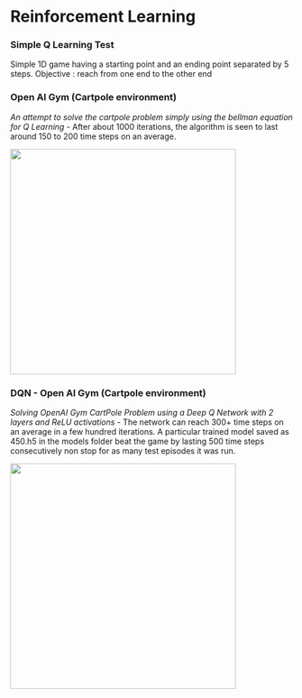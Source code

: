 # Reinforcement Learning  

### Simple Q Learning Test

Simple 1D game having a starting point and an ending point separated by 5 steps. Objective : reach from one end to the other end


### Open AI Gym (Cartpole environment)

*An attempt to solve the cartpole problem simply using the bellman equation for Q Learning* - After about 1000 iterations, the algorithm is seen to last around 150 to 200 time steps on an average.


<img src="https://github.com/mizimo/ReinforcementLearning/raw/master/OpenAIGym%20Cartpole/performance.jpg" width="400px">


### DQN - Open AI Gym (Cartpole environment)

*Solving OpenAI Gym CartPole Problem using a Deep Q Network with 2 layers and ReLU activations* - The network can reach 300+ time steps on an average in a few hundred iterations. A particular trained model saved as 450.h5 in the models folder beat the game by lasting 500 time steps consecutively non stop for as many test episodes it was run. 

<img src="https://github.com/mizimo/ReinforcementLearning/raw/master/OpenAIGym%20CartPole%20DQN/performance%20graphs/progress.jpg" width="400px">

